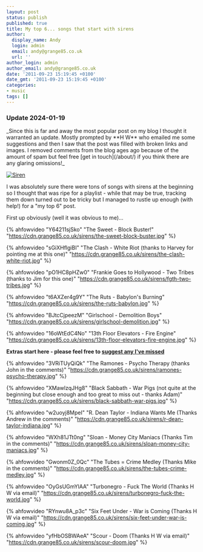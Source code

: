 ```yaml
---
layout: post
status: publish
published: true
title: My top 6... songs that start with sirens
author:
  display_name: Andy
  login: admin
  email: andy@grange85.co.uk
  url: ''
author_login: admin
author_email: andy@grange85.co.uk
date: '2011-09-23 15:19:45 +0100'
date_gmt: '2011-09-23 15:19:45 +0100'
categories:
- music
tags: []
---
```

<h3>Update 2024-01-19</h3>
_Since this is far and away the most popular post on my blog I thought it warranted an update. Mostly prompted by **H W** who emailed me some suggestions and then I saw that the post was filled with broken links and images. I removed comments from the blog ages ago because of the amount of spam but feel free [get in touch](/about/) if you think there are any glaring omissions!_

<a data-flickr-embed="true"  href="https://www.flickr.com/photos/thomashawk/479124298/" title="Siren"><img src="https://c3.staticflickr.com/1/194/479124298_3be127716c_b.jpg" alt="Siren"></a>

I was absolutely sure there were tons of songs with sirens at the beginning so I thought that was ripe for a playlist - while that may be true, tracking them down turned out to be tricky but I managed to rustle up enough (with help!) for a "my top 6" post.

First up obviously (well it was obvious to me)...

{% ahfowvideo "Y64211sjSko" "The Sweet - Block Buster!" "https://cdn.grange85.co.uk/sirens/the-sweet-block-buster.jpg" %}

{% ahfowvideo "sGiXHflgiBI" "The Clash - White Riot (thanks to Harvey for pointing me at this one)" "https://cdn.grange85.co.uk/sirens/the-clash-white-riot.jpg" %}

{% ahfowvideo "pO1HC8pHZw0" "Frankie Goes to Hollywood - Two Tribes (thanks to Jim for this one)" "https://cdn.grange85.co.uk/sirens/fgth-two-tribes.jpg" %}

{% ahfowvideo "t6AXZer4g9Y" "The Ruts - Babylon's Burning" "https://cdn.grange85.co.uk/sirens/the-ruts-babylon.jpg" %}

{% ahfowvideo "BJtcCjpeezM" "Girlschool - Demolition Boys" "https://cdn.grange85.co.uk/sirens/girlschool-demolition.jpg" %}

{% ahfowvideo "16oWtEdC4No" "13th Floor Elevators - Fire Engine" "https://cdn.grange85.co.uk/sirens/13th-floor-elevators-fire-engine.jpg" %}

**Extras start here - please feel free to [suggest any I've missed](/about/)**

{% ahfowvideo "3VRiTUyQiQk" "The Ramones - Psycho Therapy (thanks John in the comments)" "https://cdn.grange85.co.uk/sirens/ramones-psycho-therapy.jpg" %}

{% ahfowvideo "XMawlzqJHg8" "Black Sabbath - War Pigs (not quite at the beginning but close enough and too great to miss out - thanks Adam)" "https://cdn.grange85.co.uk/sirens/black-sabbath-war-pigs.jpg" %}

{% ahfowvideo "w2uoyj8MpeI" "R. Dean Taylor - Indiana Wants Me (Thanks Andrew in the comments)" "https://cdn.grange85.co.uk/sirens/r-dean-taylor-indiana.jpg" %}

{% ahfowvideo "WXh81JTt0ng" "Sloan - Money City Maniacs (Thanks Tim in the comments)" "https://cdn.grange85.co.uk/sirens/sloan-money-city-maniacs.jpg" %}

{% ahfowvideo "Gwonm0Z_0Qc" "The Tubes = Crime Medley (Thanks Mike in the comments)" "https://cdn.grange85.co.uk/sirens/the-tubes-crime-medley.jpg" %}

{% ahfowvideo "OyGsUGmYlAA" "Turbonegro - Fuck The World (Thanks H W via email)" "https://cdn.grange85.co.uk/sirens/turbonegro-fuck-the-world.jpg" %}

{% ahfowvideo "RYnwu8A_p3c" "Six Feet Under - War is Coming (Thanks H W via email)" "https://cdn.grange85.co.uk/sirens/six-feet-under-war-is-coming.jpg" %}

{% ahfowvideo "yfHbOSBWAeA" "Scour - Doom (Thanks H W via email)" "https://cdn.grange85.co.uk/sirens/scour-doom.jpg" %}

